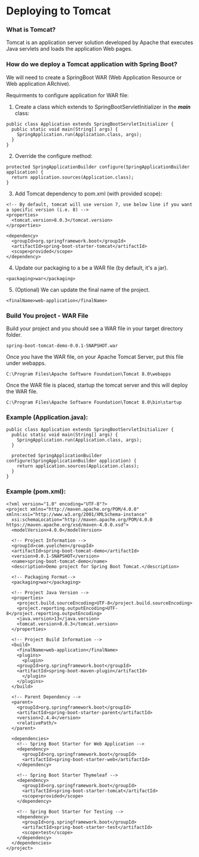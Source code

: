 # Deploying to Tomcat

### What is Tomcat?
Tomcat is an application server solution developed by Apache that executes Java servlets and loads the application Web pages. 

### How do we deploy a Tomcat application with Spring Boot?
We will need to create a SpringBoot WAR (Web Application Resource or Web application ARchive).  

Requirments to configure application for WAR file:
1. Create a class which extends to SpringBootServletInitializer in the _**main**_ class:
```java:
public class Application extends SpringBootServletInitializer { 
  public static void main(String[] args) {
    SpringApplication.run(Application.class, args);
  }
}  
```

2. Override the configure method:
```java:
protected SpringApplicationBuilder configure(SpringApplicationBuilder application) {  
  return application.sources(Application.class);  
}   
```

3. Add Tomcat dependency to pom.xml (with provided scope):
```xml:
<!-- By default, tomcat will use version 7, use below line if you want a specific version (i.e. 8) -->
<properties>
  <tomcat.version>8.0.3</tomcat.version>
</properties>

<dependency>  
  <groupId>org.springframework.boot</groupId>  
  <artifactId>spring-boot-starter-tomcat</artifactId>  
  <scope>provided</scope>  
</dependency>    
```  

4. Update our packaging to a be a WAR file (by default, it's a jar). 
```xml:
<packaging>war</packaging>  
```  

5. (Optional) We can update the final name of the project.
```xml:
<finalName>web-application</finalName>  
```  

### Build You project - WAR File  
Build your project and you should see a WAR file in your target directory folder. 
```:
spring-boot-tomcat-demo-0.0.1-SNAPSHOT.war
```

Once you have the WAR file, on your Apache Tomcat Server, put this file under webapps. 
```:
C:\Program Files\Apache Software Foundation\Tomcat 8.0\webapps
```

Once the WAR file is placed, startup the tomcat server and this will deploy the WAR file. 
```:
C:\Program Files\Apache Software Foundation\Tomcat 8.0\bin\startup
```

### Example (Application.java):
```java:
public class Application extends SpringBootServletInitializer { 
  public static void main(String[] args) {
    SpringApplication.run(Application.class, args);
  }
  
  protected SpringApplicationBuilder configure(SpringApplicationBuilder application) {  
    return application.sources(Application.class);  
  }
} 
```

### Example (pom.xml):
```xml:
<?xml version="1.0" encoding="UTF-8"?>
<project xmlns="http://maven.apache.org/POM/4.0.0" xmlns:xsi="http://www.w3.org/2001/XMLSchema-instance"
  xsi:schemaLocation="http://maven.apache.org/POM/4.0.0 https://maven.apache.org/xsd/maven-4.0.0.xsd">
  <modelVersion>4.0.0</modelVersion>

  <!-- Project Information -->
  <groupId>com.yuelchen</groupId>
  <artifactId>spring-boot-tomcat-demo</artifactId>
  <version>0.0.1-SNAPSHOT</version>
  <name>spring-boot-tomcat-demo</name>
  <description>Demo project for Spring Boot Tomcat.</description>

  <!-- Packaging Format-->
  <packaging>war</packaging> 

  <!-- Project Java Version -->
  <properties>
    <project.build.sourceEncoding>UTF-8</project.build.sourceEncoding> 
    <project.reporting.outputEncoding>UTF-8</project.reporting.outputEncoding>  
    <java.version>13</java.version>
    <tomcat.version>8.0.3</tomcat.version>
  </properties>

  <!-- Project Build Information -->
  <build>
    <finalName>web-application</finalName>
    <plugins>
      <plugin>
	<groupId>org.springframework.boot</groupId>
	<artifactId>spring-boot-maven-plugin</artifactId>
      </plugin>
    </plugins>
  </build>

  <!-- Parent Dependency -->
  <parent>
    <groupId>org.springframework.boot</groupId>
    <artifactId>spring-boot-starter-parent</artifactId>
    <version>2.4.4</version>
    <relativePath/>
  </parent>

  <dependencies>
    <!-- Spring Boot Starter for Web Application -->
    <dependency>
      <groupId>org.springframework.boot</groupId>
      <artifactId>spring-boot-starter-web</artifactId>
    </dependency>

    <!-- Spring Boot Starter Thymeleaf -->
    <dependency>
      <groupId>org.springframework.boot</groupId>
      <artifactId>spring-boot-starter-tomcat</artifactId>
      <scope>provided</scope>  
    </dependency>

    <!-- Spring Boot Starter for Testing -->
    <dependency>
      <groupId>org.springframework.boot</groupId>
      <artifactId>spring-boot-starter-test</artifactId>
      <scope>test</scope>
    </dependency>
  </dependencies>
</project>
```
